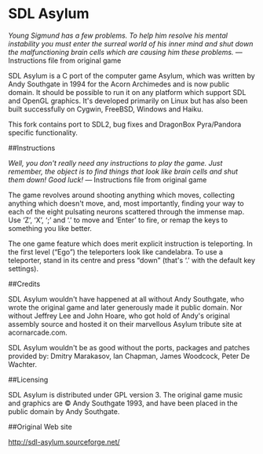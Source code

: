 # SDL Asylum

<i>Young Sigmund has a few problems. To help him resolve his mental instability you must enter the surreal world of his inner mind and shut down the malfunctioning brain cells which are causing him these problems.</i> — Instructions file from original game

SDL Asylum is a C port of the computer game Asylum, which was written by Andy Southgate in 1994 for the Acorn Archimedes and is now public domain. It should be possible to run it on any platform which support SDL and OpenGL graphics. It's developed primarily on Linux but has also been built successfully on Cygwin, FreeBSD, Windows and Haiku.

This fork contains port to SDL2, bug fixes and DragonBox Pyra/Pandora specific functionality.


##Instructions

<i>Well, you don't really need any instructions to play the game. Just remember, the object is to find things that look like brain cells and shut them down! Good luck!</i> — Instructions file from original game

The game revolves around shooting anything which moves, collecting anything which doesn't move, and, most importantly, finding your way to each of the eight pulsating neurons scattered through the immense map. Use ‘Z’, ‘X’, ‘;’ and ‘.’ to move and ‘Enter’ to fire, or remap the keys to something you like better.

The one game feature which does merit explicit instruction is teleporting. In the first level (“Ego”) the teleporters look like candelabra. To use a teleporter, stand in its centre and press “down” (that's ‘.’ with the default key settings).


##Credits

SDL Asylum wouldn't have happened at all without Andy Southgate, who wrote the original game and later generously made it public domain. Nor without Jeffrey Lee and John Hoare, who got hold of Andy's original assembly source and hosted it on their marvellous Asylum tribute site at acornarcade.com.

SDL Asylum wouldn't be as good without the ports, packages and patches provided by: Dmitry Marakasov, Ian Chapman, James Woodcock, Peter De Wachter.


##Licensing

SDL Asylum is distributed under GPL version 3.  The original game music and graphics are © Andy Southgate 1993, and have been placed in the public domain by Andy Southgate.


##Original Web site

http://sdl-asylum.sourceforge.net/
